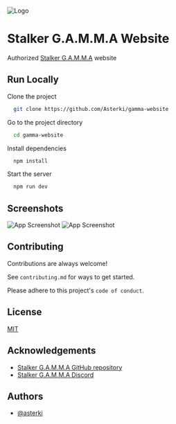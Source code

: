 ![Logo](https://i.imgur.com/SRdA6fk.png)

# Stalker G.A.M.M.A Website

Authorized [Stalker G.A.M.M.A](https://discord.gg/stalker-gamma) website




## Run Locally

Clone the project

```bash
  git clone https://github.com/Asterki/gamma-website
```

Go to the project directory

```bash
  cd gamma-website
```

Install dependencies

```bash
  npm install
```

Start the server

```bash
  npm run dev
```


## Screenshots

![App Screenshot](https://i.imgur.com/EhimXrJ.png)
![App Screenshot](https://i.imgur.com/4fn0lMz.png)



## Contributing

Contributions are always welcome!

See `contributing.md` for ways to get started.

Please adhere to this project's `code of conduct`.

    
## License

[MIT](https://choosealicense.com/licenses/mit/)




## Acknowledgements

 - [Stalker G.A.M.M.A GitHub repository](https://github.com/Grokitach/Stalker_GAMMAs)
 - [Stalker G.A.M.M.A Discord](https://discord.gg/stalker-gamma)


## Authors

- [@asterki](https://www.github.com/asterki)